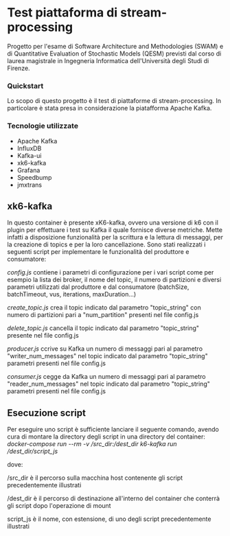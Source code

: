 # Test piattaforma di stream-processing 
Progetto per l'esame di Software Architecture and Methodologies (SWAM) e di Quantitative Evaluation of Stochastic Models (QESM) previsti dal corso di laurea magistrale in Ingegneria Informatica dell'Università degli Studi di Firenze.

### Quickstart
Lo scopo di questo progetto è il test di piattaforme di stream-processing.
In particolare è stata presa in considerazione la piatafforma Apache Kafka.

### Tecnologie utilizzate
- Apache Kafka
- InfluxDB
- Kafka-ui
- xk6-kafka
- Grafana
- Speedbump
- jmxtrans

## xk6-kafka
In questo container è presente xK6-kafka, ovvero una versione di k6 con il plugin per
effettuare i test su Kafka il quale fornisce diverse metriche. Mette infatti a disposizione funzionalità
per la scrittura e la lettura di messaggi, per la creazione di topics e per la loro cancellazione.
Sono stati realizzati i seguenti script per implementare le funzionalità del produttore e consumatore:

_config.js_
contiene i parametri di configurazione per i vari script come per esempio la lista dei broker, il nome del topic, il numero di partizioni e diversi parametri utilizzati dal produttore e dal consumatore (batchSize, batchTimeout, vus, iterations, maxDuration...)

_create_topic.js_
crea il topic indicato dal parametro "topic_string" con numero di partizioni pari a  "num_partition" presenti nel file config.js

_delete_topic.js_
cancella il topic indicato dal parametro "topic_string" presente nel file config.js

_producer.js_
ccrive su Kafka un numero di messaggi pari al parametro "writer_num_messages" nel topic indicato dal parametro "topic_string" parametri presenti nel file config.js

_consumer.js_
cegge da Kafka un numero di messaggi pari al parametro "reader_num_messages" nel topic indicato dal parametro "topic_string" parametri presenti nel file config.js


## Esecuzione script
Per eseguire uno script è sufficiente lanciare il seguente comando, avendo cura di montare la directory degli script in una directory del container:
_docker-compose run --rm -v /src_dir:/dest_dir k6-kafka run /dest_dir/script_js_

dove:

/src_dir  è il percorso sulla macchina host contenente gli script precedentemente illustrati

/dest_dir è il percorso di destinazione all'interno del container che conterrà gli script dopo l'operazione di mount

script_js è il nome, con estensione, di uno degli script precedentemente illustrati


